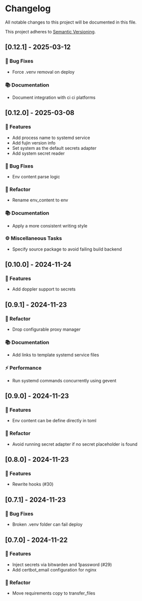 # Changelog

All notable changes to this project will be documented in this file.

This project adheres to [Semantic Versioning](https://semver.org/spec/v2.0.0.html).

## [0.12.1] - 2025-03-12

### 🐛 Bug Fixes

- Force .venv removal on deploy

### 📚 Documentation

- Document integration with ci ci platforms

## [0.12.0] - 2025-03-08

### 🚀 Features

- Add process name to systemd service
- Add fujin version info
- Set system as the default secrets adapter
- Add system secret reader

### 🐛 Bug Fixes

- Env content parse logic

### 🚜 Refactor

- Rename env_content to env

### 📚 Documentation

- Apply a more consistent writing style

### ⚙️ Miscellaneous Tasks

- Specify source package to avoid failing build backend

## [0.10.0] - 2024-11-24

### 🚀 Features

- Add doppler support to secrets

## [0.9.1] - 2024-11-23

### 🚜 Refactor

- Drop configurable proxy manager

### 📚 Documentation

- Add links to template systemd service files

### ⚡ Performance

- Run systemd commands concurrently using gevent

## [0.9.0] - 2024-11-23

### 🚀 Features

- Env content can be define directly in toml

### 🚜 Refactor

- Avoid running secret adapter if no secret placeholder is found

## [0.8.0] - 2024-11-23

### 🚀 Features

- Rewrite hooks (#30)

## [0.7.1] - 2024-11-23

### 🐛 Bug Fixes

- Broken .venv folder can fail deploy

## [0.7.0] - 2024-11-22

### 🚀 Features

- Inject secrets via bitwarden and 1password (#29)
- Add certbot_email configuration for nginx

### 🚜 Refactor

- Move requirements copy to transfer_files

<!-- generated by git-cliff -->
